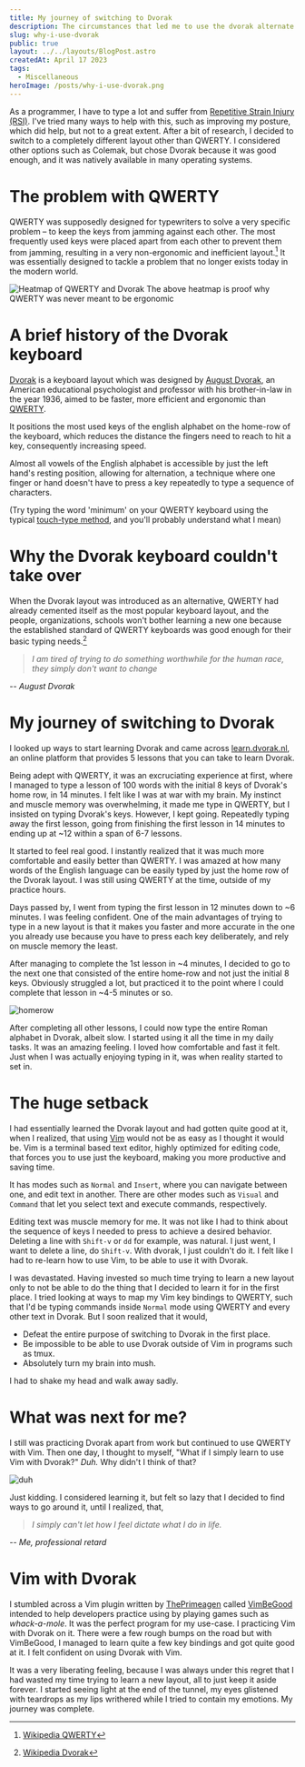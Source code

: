 ```yaml
---
title: My journey of switching to Dvorak
description: The circumstances that led me to use the dvorak alternate keyboard layout and the challenges I faced
slug: why-i-use-dvorak
public: true
layout: ../../layouts/BlogPost.astro
createdAt: April 17 2023
tags:
  - Miscellaneous
heroImage: /posts/why-i-use-dvorak.png
---
```


As a programmer, I have to type a lot and suffer from [Repetitive Strain Injury (RSI)](https://my.clevelandclinic.org/health/diseases/17424-repetitive-strain-injury). I've tried many ways to help with this, such as improving my posture, which did help, but not to a great extent. After a bit of research, I decided to switch to a completely different layout other than QWERTY.
I considered other options such as Colemak, but chose Dvorak because it was good enough, and it was natively available in many operating systems.

# The problem with QWERTY
QWERTY was supposedly designed for typewriters to solve a very specific problem – to keep the keys from jamming against each other. The most frequently used keys were placed apart from each other to prevent them from jamming, resulting in a very non-ergonomic and inefficient layout.[^1]
It was essentially designed to tackle a problem that no longer exists today in the modern world.

![Heatmap of QWERTY and Dvorak](/posts/dvorak-qwerty-heatmap.png)
The above heatmap is proof why QWERTY was never meant to be ergonomic

# A brief history of the Dvorak keyboard
[Dvorak](https://en.wikipedia.org/wiki/Dvorak_keyboard_layout) is a keyboard layout which was designed by [August Dvorak](https://en.wikipedia.org/wiki/August_Dvorak), an American educational psychologist and professor with his brother-in-law in the year 1936, aimed to be faster, more efficient and ergonomic than [QWERTY](https://en.wikipedia.org/wiki/QWERTY).

It positions the most used keys of the english alphabet on the home-row of the keyboard, which reduces the distance the fingers need to reach to hit a key, consequently increasing speed.

Almost all vowels of the English alphabet is accessible by just the left hand's resting position, allowing for alternation, a technique where one finger or hand doesn't have to press a key repeatedly to type a sequence of characters.

(Try typing the word 'minimum' on your QWERTY keyboard using the typical [touch-type method](https://en.wikipedia.org/wiki/Touch_typing), and you'll probably understand what I mean)

# Why the Dvorak keyboard couldn't take over

When the Dvorak layout was introduced as an alternative, QWERTY had already cemented itself as the most popular keyboard layout, and the people, organizations, schools won't bother learning a new one because the established standard of QWERTY keyboards was good enough for their basic typing needs.[^2]

> *I am tired of trying to do something worthwhile for the human race, they simply don't want to change*

-- *August Dvorak*

# My journey of switching to Dvorak
I looked up ways to start learning Dvorak and came across [learn.dvorak.nl](https://learn.dvorak.nl), an online platform that provides 5 lessons that you can take to learn Dvorak.

Being adept with QWERTY, it was an excruciating experience at first, where I managed to type a lesson of 100 words with the initial 8 keys of Dvorak's home row, in 14 minutes.
I felt like I was at war with my brain. My instinct and muscle memory was overwhelming, it made me type in QWERTY, but I insisted on typing Dvorak's keys. 
However, I kept going. 
Repeatedly typing away the first lesson, going from finishing the first lesson in 14 minutes to ending up at ~12 within a span of 6-7 lessons.

It started to feel real good. I instantly realized that it was much more comfortable and easily better than QWERTY. I was amazed at how many words of the English language can be easily typed by just the home row of the Dvorak layout.
I was still using QWERTY at the time, outside of my practice hours.

Days passed by, I went from typing the first lesson in 12 minutes down to ~6 minutes. I was feeling confident. One of the main advantages of trying to type in a new layout is that it makes you faster and more accurate in the one you already use because you have to press each key deliberately, and rely on muscle memory the least.

After managing to complete the 1st lesson in ~4 minutes, I decided to go to the next one that consisted of the entire home-row and not just the initial 8 keys. Obviously struggled a lot, but practiced it to the point where I could complete that lesson in ~4-5 minutes or so.

![homerow](/posts/homerow.png)

After completing all other lessons, I could now type the entire Roman alphabet in Dvorak, albeit slow.
I started using it all the time in my daily tasks. It was an amazing feeling. I loved how comfortable and fast it felt. Just when I was actually enjoying typing in it, was when reality started to set in.

# The huge setback
I had essentially learned the Dvorak layout and had gotten quite good at it, when I realized, that using [Vim](https://en.wikipedia.org/wiki/Vim_(text_editor)) would not be as easy as I thought it would be. Vim is a terminal based text editor, highly optimized for editing code, that forces you to use just the keyboard, making you more productive and saving time.

It has modes such as `Normal` and `Insert`, where you can navigate between one, and edit text in another.
There are other modes such as `Visual` and `Command` that let you select text and execute commands, respectively.

Editing text was muscle memory for me. It was not like I had to think about the sequence of keys I needed to press to achieve a desired behavior. Deleting a line with `Shift-v` or `dd` for example, was natural. I just went, I want to delete a line, do `Shift-v`. With dvorak, I just couldn't do it. I felt like I had to re-learn how to use Vim, to be able to use it with Dvorak.

I was devastated. Having invested so much time trying to learn a new layout only to not be able to do the thing that I decided to learn it for in the first place. I tried looking at ways to map my Vim key bindings to QWERTY, such that I'd be typing commands inside `Normal` mode using QWERTY and every other text in Dvorak. But I soon realized that it would,
- Defeat the entire purpose of switching to Dvorak in the first place.
- Be impossible to be able to use Dvorak outside of Vim in programs such as tmux.
- Absolutely turn my brain into mush.

I had to shake my head and walk away sadly.

# What was next for me?
I still was practicing Dvorak apart from work but continued to use QWERTY with Vim. Then one day, I thought to myself, "What if I simply learn to use Vim with Dvorak?" *Duh.* Why didn't I think of that?

![duh](/posts/willem-duh.gif)

Just kidding. I considered learning it, but felt so lazy that I decided to find ways to go around it, until I realized, that,
> *I simply can't let how I feel dictate what I do in life.*

-- *Me, professional retard*

# Vim with Dvorak

I stumbled across a Vim plugin written by [ThePrimeagen](https://twitter.com/ThePrimeagen) called [VimBeGood](https://github.com/ThePrimeagen/vim-be-good) intended to help developers practice using by playing games such as *whack-a-mole*.
It was the perfect program for my use-case. I practicing Vim with Dvorak on it. There were a few rough bumps on the road but with VimBeGood, I managed to learn quite a few key bindings and got quite good at it.
I felt confident on using Dvorak with Vim.

It was a very liberating feeling, because I was always under this regret that I had wasted my time trying to learn a new layout, all to just keep it aside forever. I started seeing light at the end of the tunnel, my eyes glistened with teardrops as my lips writhered while I tried to contain my emotions. My journey was complete.

[^1]: [Wikipedia QWERTY](https://en.wikipedia.org/wiki/QWERTY)
[^2]: [Wikipedia Dvorak](https://en.wikipedia.org/wiki/Anton%C3%ADn_Dvo%C5%99%C3%A1k)
